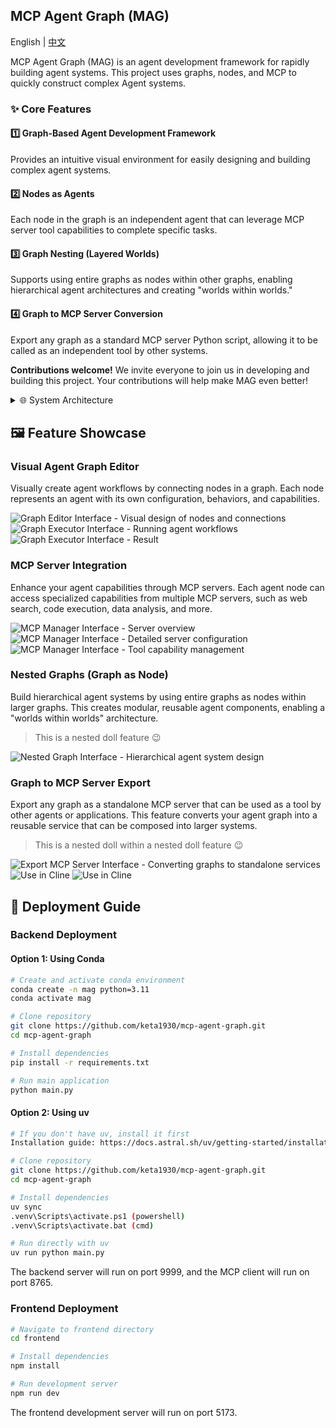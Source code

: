 ## MCP Agent Graph (MAG)

English | [中文](README_CN.md)

MCP Agent Graph (MAG) is an agent development framework for rapidly building agent systems. This project uses graphs, nodes, and MCP to quickly construct complex Agent systems.

### ✨ Core Features

#### 1️⃣ Graph-Based Agent Development Framework
Provides an intuitive visual environment for easily designing and building complex agent systems.

#### 2️⃣ Nodes as Agents
Each node in the graph is an independent agent that can leverage MCP server tool capabilities to complete specific tasks.

#### 3️⃣ Graph Nesting (Layered Worlds)
Supports using entire graphs as nodes within other graphs, enabling hierarchical agent architectures and creating "worlds within worlds."

#### 4️⃣ Graph to MCP Server Conversion
Export any graph as a standard MCP server Python script, allowing it to be called as an independent tool by other systems.

**Contributions welcome!** We invite everyone to join us in developing and building this project. Your contributions will help make MAG even better!

<details>
<summary>🌐 System Architecture</summary>

MAG follows a HOST-CLIENT-SERVER architecture:
- **HOST**: Central service that manages graph execution and coordinates communication between components
- **CLIENT**: MCP client that interacts with MCP servers
- **SERVER**: MCP server that provides specialized tools and capabilities

```
HOST  → CLIENT  → SERVER 
(Graph) → (Agent) <==> (MCP Server)
```
</details>

## 🖼️ Feature Showcase

### Visual Agent Graph Editor
Visually create agent workflows by connecting nodes in a graph. Each node represents an agent with its own configuration, behaviors, and capabilities.

![Graph Editor Interface - Visual design of nodes and connections](fig/img_3.png)
![Graph Executor Interface - Running agent workflows](fig/img_6.png)
![Graph Executor Interface - Result](fig/img_7.png)

### MCP Server Integration
Enhance your agent capabilities through MCP servers. Each agent node can access specialized capabilities from multiple MCP servers, such as web search, code execution, data analysis, and more.

![MCP Manager Interface - Server overview](fig/img.png)
![MCP Manager Interface - Detailed server configuration](fig/img_1.png)
![MCP Manager Interface - Tool capability management](fig/img_2.png)

### Nested Graphs (Graph as Node)
Build hierarchical agent systems by using entire graphs as nodes within larger graphs. This creates modular, reusable agent components, enabling a "worlds within worlds" architecture.

> This is a nested doll feature 😉

![Nested Graph Interface - Hierarchical agent system design](fig/img_4.png)

### Graph to MCP Server Export
Export any graph as a standalone MCP server that can be used as a tool by other agents or applications. This feature converts your agent graph into a reusable service that can be composed into larger systems.

> This is a nested doll within a nested doll feature 😉

![Export MCP Server Interface - Converting graphs to standalone services](fig/img_5.png)
![Use in Cline](fig/img_8.png)
![Use in Cline](fig/img_9.png)

## 🚀 Deployment Guide

### Backend Deployment

#### Option 1: Using Conda

```bash
# Create and activate conda environment
conda create -n mag python=3.11
conda activate mag

# Clone repository
git clone https://github.com/keta1930/mcp-agent-graph.git
cd mcp-agent-graph

# Install dependencies
pip install -r requirements.txt

# Run main application
python main.py
```

#### Option 2: Using uv

```bash
# If you don't have uv, install it first
Installation guide: https://docs.astral.sh/uv/getting-started/installation/

# Clone repository
git clone https://github.com/keta1930/mcp-agent-graph.git
cd mcp-agent-graph

# Install dependencies
uv sync
.venv\Scripts\activate.ps1 (powershell)
.venv\Scripts\activate.bat (cmd)

# Run directly with uv
uv run python main.py
```

The backend server will run on port 9999, and the MCP client will run on port 8765.

### Frontend Deployment

```bash
# Navigate to frontend directory
cd frontend

# Install dependencies
npm install

# Run development server
npm run dev
```

The frontend development server will run on port 5173.